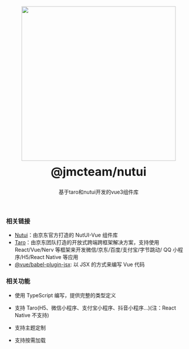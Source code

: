 <div class="card">
  <div class="intro" style="text-align: center; padding: 20px;">
    <img class="intro__logo" style="width: 420px; box-shadow: none;" src="https://atgs-prod.oss-cn-hangzhou.aliyuncs.com/cloud/storage/weapp/nut-logo.png">
    <h2 style="margin: 0; font-size: 32px; line-height: 60px;">@jmcteam/nutui</h2>
    <p>基于taro和nutui开发的vue3组件库</p>
  </div>
</div>

### 相关链接

- [Nutui](https://nutui.jd.com/h5/vue/4x/#/zh-CN/guide/introp)：由京东官方打造的 NutUI-Vue 组件库
- [Taro](https://github.com/NervJS/taro)：由京东团队打造的开放式跨端跨框架解决方案，支持使用 React/Vue/Nerv 等框架来开发微信/京东/百度/支付宝/字节跳动/ QQ 小程序/H5/React Native 等应用
- [@vue/babel-plugin-jsx](https://github.com/vuejs/babel-plugin-jsx/tree/main/packages/babel-plugin-jsx#readme): 以 JSX 的方式来编写 Vue 代码

### 相关功能

- 使用 TypeScript 编写，提供完整的类型定义

- 支持 Taro(H5、微信小程序、支付宝小程序、抖音小程序...)(注：React Native 不支持)

- 支持主题定制

- 支持按需加载
